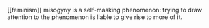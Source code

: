 [[feminism]]
misogyny is a self-masking phenomenon: trying to draw attention to the phenomenon is liable to give rise to more of it.